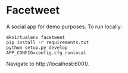 Facetweet
=========

A social app for demo purposes. To run locally:

```
mkvirtualenv facetweet
pip install -r requirements.txt
python setup.py develop
APP_CONFIG=config.cfg runlocal
```

Navigate to http://localhost:6001/.